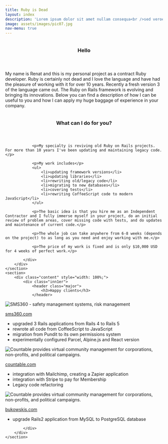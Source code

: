 ```yaml
---
title: Ruby is Dead
layout: index
description: 'Lorem ipsum dolor sit amet nullam consequa<br />sed veroeros. tempus adipiscing nulla.'
image: assets/images/pic07.jpg
nav-menu: true
---
```


<!-- Main -->
<div id="main">

<!-- Two -->
<section id="two" class="spotlights">
	<section>
		        <img src="{% link assets/images/pic08.jpg %}" alt="" data-position="center center" />
		<div class="content">
			<div class="inner">
				<header class="major">
					<h3>Hello</h3>
				</header>
				<p>My name is Renat and this is my personal project as a contract Ruby developer. Ruby is certainly not dead and I love the language and have had the pleasure of working with it for over 10 years. Recently a fresh version 3 of the language came out. The Ruby on Rails framework is evolving and bringing its innovations. Below you can find a description of how I can be useful to you and how I can apply my huge baggage of experience in your company.</p>
			</div>
		</div>
	</section>
	<section>
        <img src="{% link assets/images/pic09.jpg %}" alt="" data-position="top center" />
		<div class="content">
			<div class="inner">
				<header class="major">
					<h3>What can I do for you?</h3>
				</header>
				
                <p>My specialty is reviving old Ruby on Rails projects. For more than 10 years I've been updating and maintaining legacy code.</p>

                <p>My work includes</p>
                <ul>                
                    <li>updating framework versions</li>
                    <li>updating libraries</li>
                    <li>rewriting old/legacy code</li>
                    <li>migrating to new databases</li>
                    <li>covering tests</li>
                    <li>rewriting CoffeeScript code to modern JavaScript</li>
                </ul>
                
                <p>The basic idea is that you hire me as an Independent Contractor and I fully immerse myself in your project, do an initial review of problem areas, cover missing code with tests, and do updates and maintenance of current code.</p>
                
                <p>The whole job can take anywhere from 6-8 weeks (depends on the project) to as long as you need and enjoy working with me.</p>
                
                <p>The price of my work is fixed and is only $10,000 USD for 4 weeks of perfect work.</p>

			</div>
		</div>
	</section>
	<section>
		<div class="content" style="width: 100%;">
			<div class="inn1er">
				<header class="major">
					<h3>Happy clients</h3>
				</header>
<div class="col">
    <img src="{% link assets/images/logo-sms360.webp %}" alt="SMS360 - safety management systems, risk management" data-position="top center" />
    <p>
        <a href="https://sms360.com/">sms360.com</a>
        <ul>
        <li>upgraded 3 Rails applications from Rails 4 to Rails 5</li>
        <li>rewrote all code from CoffeeScript to JavaScript</li>
        <li>migration from Pundit to its own permissions system</li>
        <li>experimentally configured Parcel, Alpine.js and React version</li>
        </ul>
    </p>
</div>
<div class="col">
    <img src="{% link assets/images/logo-countable.png %}" alt="Countable provides virtual community management for corporations, non-profits, and political campaigns." data-position="top center" />
    <p>
        <a href="https://www.countable.com/">countable.com</a>
        <ul>
        <li>integration with Mailchimp, creating a Zapier application</li>
        <li>integration with Stripe to pay for Membership</li>
        <li>Legacy code refactoring</li>
        </ul>
    </p>
</div>
<div class="col">
    <img src="{% link assets/images/logo-bukowskis.png %}" alt="Countable provides virtual community management for corporations, non-profits, and political campaigns." data-position="top center" />
    <p>
        <a href="https://www.bukowskis.com/en/">bukowskis.com</a>
        <ul>
        <li>upgrade Rails2 application from MySQL to PostgreSQL database</li>
        </ul>
    </p>
</div>

			</div>
		</div>
	</section>
</section>

</div>
